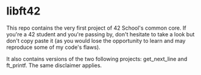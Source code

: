 # libft42

This repo contains the very first project of 42 School's common core. If you're a 42 student and you're passing by, don't hesitate to take a look but don't copy paste it (as you would lose the opportunity to learn and may reproduce some of my code's flaws).

It also contains versions of the two following projects: get_next_line and ft_printf. The same disclaimer applies.
